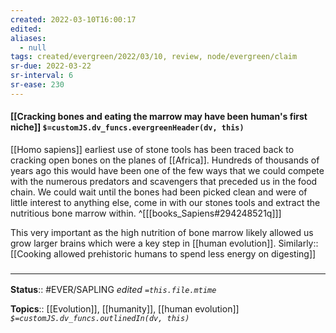 ```yaml
---
created: 2022-03-10T16:00:17 
edited: 
aliases:
  - null
tags: created/evergreen/2022/03/10, review, node/evergreen/claim
sr-due: 2022-03-22
sr-interval: 6
sr-ease: 230
---
```


#### [[Cracking bones and eating the marrow may have been human's first niche]] `$=customJS.dv_funcs.evergreenHeader(dv, this)`

[[Homo sapiens]] earliest use of stone tools has been traced back to cracking open bones on the planes of [[Africa]]. Hundreds of thousands of years ago this would have been one of the few ways that we could compete with the numerous predators and scavengers that preceded us in the food chain. We could wait until the bones had been picked clean and were of little interest to anything else, come in with our stones tools and extract the nutritious bone marrow within. 
^[[[books_Sapiens#294248521q]]]

This very important as the high nutrition of bone marrow likely allowed us grow larger brains which were a key step in [[human evolution]].
Similarly:: [[Cooking allowed prehistoric humans to spend less energy on digesting]]
### <hr class="footnote"/>

**Status**:: #EVER/SAPLING 
*edited `=this.file.mtime`*

**Topics**:: [[Evolution]], [[humanity]], [[human evolution]]
*`$=customJS.dv_funcs.outlinedIn(dv, this)`*
